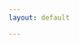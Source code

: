 ```yaml
---
layout: default

---
```

<!DOCTYPE html>
<html lang="en">
<head>
    <meta charset="UTF-8">
    <meta name="viewport" content="width=device-width, initial-scale=1.0">
    <title>AI Art Tutorial | Just the Docs</title>
    <script src="https://cdn.tailwindcss.com"></script>
    <link rel="stylesheet" href="https://cdnjs.cloudflare.com/ajax/libs/font-awesome/6.4.0/css/all.min.css">
    <style>
        :root {
            --primary: #8b5cf6;
            --primary-dark: #7c3aed;
            --sidebar-width: 300px;
        }
        
        body {
            font-family: -apple-system, BlinkMacSystemFont, "Segoe UI", Roboto, Helvetica, Arial, sans-serif;
            line-height: 1.6;
            color: #1f2937;
            background-color: #faf5ff;
        }
        
        .sidebar {
            width: var(--sidebar-width);
            height: 100vh;
            position: fixed;
            overflow-y: auto;
            transition: transform 0.3s ease;
            background-color: white;
            box-shadow: 0 0 10px rgba(0,0,0,0.1);
        }
        
        .content {
            margin-left: var(--sidebar-width);
            transition: margin 0.3s ease;
        }
        
        .nav-link {
            position: relative;
            padding-left: 1rem;
        }
        
        .nav-link:hover {
            color: var(--primary);
        }
        
        .nav-link.active {
            color: var(--primary);
            font-weight: 500;
            background-color: #f3e8ff;
            border-left: 3px solid var(--primary);
        }
        
        .assistant-bubble {
            background-color: #f3e8ff;
            border-radius: 1rem;
            border-bottom-left-radius: 0;
            position: relative;
            max-width: 80%;
        }
        
        .assistant-bubble:after {
            content: '';
            position: absolute;
            left: 0;
            bottom: -10px;
            width: 20px;
            height: 20px;
            background-color: #f3e8ff;
            clip-path: polygon(0 0, 100% 0, 0 100%);
        }
        
        .code-block {
            background-color: #f3f4f6;
            border-radius: 0.375rem;
            font-family: "SFMono-Regular", Consolas, "Liberation Mono", Menlo, monospace;
        }
        
        .tooltip {
            position: relative;
            display: inline-block;
        }
        
        .tooltip .tooltiptext {
            visibility: hidden;
            width: 200px;
            background-color: #555;
            color: #fff;
            text-align: center;
            border-radius: 6px;
            padding: 5px;
            position: absolute;
            z-index: 1;
            bottom: 125%;
            left: 50%;
            margin-left: -100px;
            opacity: 0;
            transition: opacity 0.3s;
        }
        
        .tooltip:hover .tooltiptext {
            visibility: visible;
            opacity: 1;
        }
        
        @media (max-width: 768px) {
            .sidebar {
                transform: translateX(-100%);
                z-index: 50;
            }
            
            .sidebar.open {
                transform: translateX(0);
            }
            
            .content {
                margin-left: 0;
            }
        }
    </style>
</head>
<body>
    <!-- Mobile Menu Button -->
    <button id="mobileMenuButton" class="md:hidden fixed top-4 left-4 z-50 bg-white p-2 rounded-md shadow-md">
        <i class="fas fa-bars text-gray-700"></i>
    </button>

    <!-- Sidebar -->
    <div id="sidebar" class="sidebar bg-white border-r border-gray-200 p-4">
        <div class="flex items-center mb-8">
            <div class="w-8 h-8 rounded-md bg-purple-500 flex items-center justify-center text-white font-bold mr-2">
                <i class="fas fa-palette"></i>
            </div>
            <h1 class="text-xl font-bold">AI Art Guide</h1>
        </div>
        
        <div class="mb-6">
            <div class="relative">
                <input type="text" placeholder="Search tutorials..." class="w-full pl-8 pr-4 py-2 border rounded-md focus:outline-none focus:ring-2 focus:ring-purple-500 focus:border-purple-500">
                <i class="fas fa-search absolute left-3 top-3 text-gray-400"></i>
            </div>
        </div>
        
        <nav>
            <div class="mb-4">
                <h3 class="text-xs font-semibold text-gray-500 uppercase tracking-wider mb-2">Getting Started</h3>
                <ul class="space-y-1">
                    <li><a href="#" class="nav-link block py-1 px-2 rounded">Introduction</a></li>
                    <li><a href="#" class="nav-link active block py-1 px-2 rounded">AI Art Basics</a></li>
                    <li><a href="#" class="nav-link block py-1 px-2 rounded">Tools & Software</a></li>
                </ul>
            </div>
            
            <div class="mb-4">
                <h3 class="text-xs font-semibold text-gray-500 uppercase tracking-wider mb-2">Techniques</h3>
                <ul class="space-y-1">
                    <li><a href="#" class="nav-link block py-1 px-2 rounded">Prompt Engineering</a></li>
                    <li><a href="#" class="nav-link block py-1 px-2 rounded">Style Transfer</a></li>
                    <li><a href="#" class="nav-link block py-1 px-2 rounded">Image-to-Image</a></li>
                    <li><a href="#" class="nav-link block py-1 px-2 rounded">ControlNet</a></li>
                </ul>
            </div>
            
            <div class="mb-4">
                <h3 class="text-xs font-semibold text-gray-500 uppercase tracking-wider mb-2">Advanced</h3>
                <ul class="space-y-1">
                    <li><a href="#" class="nav-link block py-1 px-2 rounded">Model Training</a></li>
                    <li><a href="#" class="nav-link block py-1 px-2 rounded">Hypernetworks</a></li>
                    <li><a href="#" class="nav-link block py-1 px-2 rounded">Embeddings</a></li>
                </ul>
            </div>
            
            <div class="mt-8 pt-4 border-t border-gray-200">
                <div class="flex items-center">
                    <img src="https://charhub.ai/rails/active_storage/blobs/proxy/eyJfcmFpbHMiOnsiZGF0YSI6MTY5MjM5MCwicHVyIjoiYmxvYl9pZCJ9fQ==--6ff9edba5c3d8cfb4e2e39fb599c47f33165ffb4/4af3f9cb-c3a1-4b7d-b9e4-2c5e82b8be04.png" alt="Assistant" class="w-10 h-10 rounded-full mr-2">
                    <div>
                        <p class="text-sm font-medium">Your AI Art Assistant</p>
                        <p class="text-xs text-gray-500">Ready to help!</p>
                    </div>
                </div>
            </div>
        </nav>
    </div>

    <!-- Main Content -->
    <div class="content p-8">
        <div class="max-w-4xl mx-auto">
            <div class="flex items-center mb-6">
                <h1 class="text-3xl font-bold">AI Art Generation Tutorial</h1>
                <span class="ml-3 px-3 py-1 rounded-full text-xs font-medium bg-purple-100 text-purple-800">Beginner</span>
            </div>
            
            <!-- Assistant Introduction -->
            <div class="flex items-start mb-8">
                <img src="https://i.imgur.com/JQl1h1N.png" alt="Assistant" class="w-16 h-16 rounded-full mr-4 flex-shrink-0">
                <div class="assistant-bubble p-4">
                    <p class="mb-2">Hi there! I'm Sakura, your AI art assistant! ✨</p>
                    <p>Let me guide you through creating amazing AI-generated artwork. I'll be here to explain concepts and give tips along the way!</p>
                </div>
            </div>
            
            <div class="bg-purple-50 border-l-4 border-purple-500 p-4 mb-6 rounded-r">
                <div class="flex">
                    <div class="flex-shrink-0">
                        <i class="fas fa-lightbulb text-purple-500 mt-1 mr-3"></i>
                    </div>
                    <div>
                        <p class="text-sm text-purple-700">This tutorial uses Stable Diffusion as the example AI art generator, but the concepts apply to most AI art tools.</p>
                    </div>
                </div>
            </div>
            
            <h2 class="text-2xl font-semibold mt-8 mb-4 flex items-center">
                <i class="fas fa-1 text-purple-500 mr-3 bg-purple-100 rounded-full w-8 h-8 flex items-center justify-center"></i>
                Understanding AI Art Basics
            </h2>
            
            <div class="flex items-start mb-6">
                <img src="https://i.imgur.com/JQl1h1N.png" alt="Assistant" class="w-16 h-16 rounded-full mr-4 flex-shrink-0">
                <div class="assistant-bubble p-4">
                    <p>AI art generators create images from text descriptions called "prompts". The AI has been trained on millions of images and their descriptions, so it learns to associate words with visual concepts!</p>
                </div>
            </div>
            
            <p class="mb-4">AI art generation works by using machine learning models that have been trained on vast datasets of images and their associated text descriptions. When you provide a text prompt, the AI attempts to generate an image that matches your description.</p>
            
            <div class="grid md:grid-cols-2 gap-4 mb-6">
                <div class="bg-white p-4 rounded-lg shadow-sm border border-gray-100">
                    <h3 class="font-medium mb-2 text-purple-700">Key Components:</h3>
                    <ul class="list-disc pl-5 space-y-1">
                        <li><strong>Prompt:</strong> Your text description</li>
                        <li><strong>Negative Prompt:</strong> What to exclude</li>
                        <li><strong>Model:</strong> The AI's "art style"</li>
                        <li><strong>Sampler:</strong> How the AI creates</li>
                        <li><strong>CFG Scale:</strong> How closely to follow prompt</li>
                        <li><strong>Steps:</strong> Iterations to refine</li>
                    </ul>
                </div>
                <div class="bg-white p-4 rounded-lg shadow-sm border border-gray-100">
                    <img src="https://i.imgur.com/5z3mJ7X.png" alt="AI Art Process Diagram" class="rounded">
                    <p class="text-xs text-center mt-2 text-gray-500">The AI art generation process</p>
                </div>
            </div>
            
            <h2 class="text-2xl font-semibold mt-8 mb-4 flex items-center">
                <i class="fas fa-2 text-purple-500 mr-3 bg-purple-100 rounded-full w-8 h-8 flex items-center justify-center"></i>
                Crafting Effective Prompts
            </h2>
            
            <div class="flex items-start mb-6">
                <img src="https://i.imgur.com/JQl1h1N.png" alt="Assistant" class="w-16 h-16 rounded-full mr-4 flex-shrink-0">
                <div class="assistant-bubble p-4">
                    <p class="mb-2">Prompt writing is like giving directions to an artist who's never seen anything before! Be specific but not too restrictive.</p>
                    <p>Try this format: <strong>[Subject], [Action], [Style], [Details], [Lighting], [Composition]</strong></p>
                </div>
            </div>
            
            <div class="bg-white rounded-lg shadow-sm border border-gray-100 overflow-hidden mb-6">
                <div class="bg-purple-500 text-white px-4 py-2">
                    <h3 class="font-medium">Example Prompt Breakdown</h3>
                </div>
                <div class="p-4">
                    <div class="mb-4">
                        <p class="font-medium mb-1">Basic Prompt:</p>
                        <div class="bg-gray-800 rounded-md p-3">
                            <code class="text-gray-100">"a cat"</code>
                        </div>
                        <div class="flex justify-center my-2">
                            <img src="https://i.imgur.com/abc123.png" alt="Basic AI cat" class="h-32 rounded border border-gray-200">
                        </div>
                    </div>
                    
                    <div class="mb-4">
                        <p class="font-medium mb-1">Detailed Prompt:</p>
                        <div class="bg-gray-800 rounded-md p-3">
                            <code class="text-gray-100">"A majestic silver tabby cat sitting on a windowsill, looking out at a sunset, detailed fur, cinematic lighting, soft focus background, 4k ultra detailed"</code>
                        </div>
                        <div class="flex justify-center my-2">
                            <img src="https://i.imgur.com/xyz456.png" alt="Detailed AI cat" class="h-32 rounded border border-gray-200">
                        </div>
                    </div>
                    
                    <div class="grid grid-cols-2 md:grid-cols-3 gap-2 text-xs mt-4">
                        <div class="bg-purple-50 p-2 rounded">
                            <p class="font-medium">Subject</p>
                            <p>silver tabby cat</p>
                        </div>
                        <div class="bg-purple-50 p-2 rounded">
                            <p class="font-medium">Action</p>
                            <p>sitting, looking</p>
                        </div>
                        <div class="bg-purple-50 p-2 rounded">
                            <p class="font-medium">Setting</p>
                            <p>windowsill, sunset</p>
                        </div>
                        <div class="bg-purple-50 p-2 rounded">
                            <p class="font-medium">Style</p>
                            <p>cinematic, 4k</p>
                        </div>
                        <div class="bg-purple-50 p-2 rounded">
                            <p class="font-medium">Lighting</p>
                            <p>sunset lighting</p>
                        </div>
                        <div class="bg-purple-50 p-2 rounded">
                            <p class="font-medium">Details</p>
                            <p>detailed fur, soft focus</p>
                        </div>
                    </div>
                </div>
            </div>
            
            <h2 class="text-2xl font-semibold mt-8 mb-4 flex items-center">
                <i class="fas fa-3 text-purple-500 mr-3 bg-purple-100 rounded-full w-8 h-8 flex items-center justify-center"></i>
                Using Negative Prompts
            </h2>
            
            <div class="flex items-start mb-6">
                <img src="https://i.imgur.com/JQl1h1N.png" alt="Assistant" class="w-16 h-16 rounded-full mr-4 flex-shrink-0">
                <div class="assistant-bubble p-4">
                    <p>Negative prompts help remove unwanted elements! Common issues like extra limbs, distorted faces, or bad anatomy can be reduced by specifying what you <em>don't</em> want.</p>
                </div>
            </div>
            
            <div class="bg-white rounded-lg shadow-sm border border-gray-100 overflow-hidden mb-6">
                <div class="grid md:grid-cols-2 divide-x divide-gray-100">
                    <div class="p-4">
                        <h3 class="font-medium mb-2 text-red-500">Without Negative Prompt</h3>
                        <div class="bg-gray-800 rounded-md p-3 mb-3">
                            <code class="text-gray-100">"portrait of a beautiful woman"</code>
                        </div>
                        <div class="flex justify-center">
                            <img src="https://i.imgur.com/def789.png" alt="AI art without negative prompt" class="h-48 rounded border border-gray-200">
                        </div>
                        <p class="text-xs text-center mt-2 text-gray-500">May have artifacts or distortions</p>
                    </div>
                    <div class="p-4">
                        <h3 class="font-medium mb-2 text-green-500">With Negative Prompt</h3>
                        <div class="bg-gray-800 rounded-md p-3 mb-3">
                            <code class="text-gray-100">"portrait of a beautiful woman"</code>
                            <div class="mt-1 text-gray-400 text-sm">Negative prompt:</div>
                            <code class="text-gray-300">"blurry, extra limbs, distorted face, bad anatomy, deformed hands"</code>
                        </div>
                        <div class="flex justify-center">
                            <img src="https://i.imgur.com/ghi012.png" alt="AI art with negative prompt" class="h-48 rounded border border-gray-200">
                        </div>
                        <p class="text-xs text-center mt-2 text-gray-500">Cleaner results with fewer artifacts</p>
                    </div>
                </div>
            </div>
            
            <h2 class="text-2xl font-semibold mt-8 mb-4 flex items-center">
                <i class="fas fa-4 text-purple-500 mr-3 bg-purple-100 rounded-full w-8 h-8 flex items-center justify-center"></i>
                Choosing the Right Model
            </h2>
            
            <div class="flex items-start mb-6">
                <img src="https://i.imgur.com/JQl1h1N.png" alt="Assistant" class="w-16 h-16 rounded-full mr-4 flex-shrink-0">
                <div class="assistant-bubble p-4">
                    <p>Different models specialize in different styles! Try these popular ones:</p>
                </div>
            </div>
            
            <div class="grid md:grid-cols-3 gap-4 mb-6">
                <div class="bg-white p-4 rounded-lg shadow-sm border border-gray-100">
                    <div class="flex items-center mb-2">
                        <div class="w-8 h-8 rounded-full bg-blue-100 text-blue-600 flex items-center justify-center mr-2">
                            <i class="fas fa-paint-brush"></i>
                        </div>
                        <h3 class="font-medium">Realistic Vision</h3>
                    </div>
                    <p class="text-sm mb-3">For photorealistic images</p>
                    <div class="flex justify-center">
                        <img src="https://i.imgur.com/jkl345.png" alt="Realistic example" class="h-32 rounded border border-gray-200">
                    </div>
                </div>
                
                <div class="bg-white p-4 rounded-lg shadow-sm border border-gray-100">
                    <div class="flex items-center mb-2">
                        <div class="w-8 h-8 rounded-full bg-purple-100 text-purple-600 flex items-center justify-center mr-2">
                            <i class="fas fa-magic"></i>
                        </div>
                        <h3 class="font-medium">Anything V3</h3>
                    </div>
                    <p class="text-sm mb-3">Great for anime style</p>
                    <div class="flex justify-center">
                        <img src="https://i.imgur.com/mno678.png" alt="Anime example" class="h-32 rounded border border-gray-200">
                    </div>
                </div>
                
                <div class="bg-white p-4 rounded-lg shadow-sm border border-gray-100">
                    <div class="flex items-center mb-2">
                        <div class="w-8 h-8 rounded-full bg-yellow-100 text-yellow-600 flex items-center justify-center mr-2">
                            <i class="fas fa-palette"></i>
                        </div>
                        <h3 class="font-medium">DreamShaper</h3>
                    </div>
                    <p class="text-sm mb-3">Fantasy and concept art</p>
                    <div class="flex justify-center">
                        <img src="https://i.imgur.com/pqr901.png" alt="Fantasy example" class="h-32 rounded border border-gray-200">
                    </div>
                </div>
            </div>
            
            <div class="bg-purple-50 border-l-4 border-purple-500 p-4 mb-6 rounded-r">
                <div class="flex">
                    <div class="flex-shrink-0">
                        <i class="fas fa-download text-purple-500 mt-1 mr-3"></i>
                    </div>
                    <div>
                        <p class="text-sm text-purple-700">You can find these models on platforms like Civitai or Hugging Face. Always check the license before use!</p>
                    </div>
                </div>
            </div>
            
            <div class="flex justify-between border-t border-gray-200 mt-12 pt-6">
                <a href="#" class="text-purple-500 hover:text-purple-700 font-medium flex items-center">
                    <i class="fas fa-arrow-left mr-2"></i> Previous: Introduction
                </a>
                <a href="#" class="text-purple-500 hover:text-purple-700 font-medium flex items-center">
                    Next: Advanced Techniques <i class="fas fa-arrow-right ml-2"></i>
                </a>
            </div>
            
            <!-- Assistant Final Tip -->
            <div class="flex items-start mt-12 bg-white rounded-lg shadow-sm p-4 border border-purple-200">
                <img src="https://i.imgur.com/JQl1h1N.png" alt="Assistant" class="w-16 h-16 rounded-full mr-4 flex-shrink-0">
                <div>
                    <h3 class="font-medium mb-2">Sakura's Pro Tip!</h3>
                    <p class="mb-2">Remember that AI art is a collaboration between you and the model. Don't get discouraged if your first attempts aren't perfect!</p>
                    <p>Try these for better results:</p>
                    <ul class="list-disc pl-5 mt-2 space-y-1">
                        <li>Start simple and add details gradually</li>
                        <li>Use commas to separate concepts</li>
                        <li>Experiment with different samplers</li>
                        <li>Try varying the CFG scale (7-12 is usually good)</li>
                    </ul>
                </div>
            </div>
        </div>
    </div>

    <script>
        // Mobile menu toggle
        const mobileMenuButton = document.getElementById('mobileMenuButton');
        const sidebar = document.getElementById('sidebar');
        
        mobileMenuButton.addEventListener('click', () => {
            sidebar.classList.toggle('open');
        });
        
        // Close sidebar when clicking outside on mobile
        document.addEventListener('click', (event) => {
            const isClickInsideSidebar = sidebar.contains(event.target);
            const isClickOnMenuButton = mobileMenuButton.contains(event.target);
            
            if (!isClickInsideSidebar && !isClickOnMenuButton && window.innerWidth <= 768) {
                sidebar.classList.remove('open');
            }
        });
        
        // Update active nav link
        document.querySelectorAll('.nav-link').forEach(link => {
            link.addEventListener('click', (e) => {
                document.querySelectorAll('.nav-link').forEach(l => l.classList.remove('active'));
                e.currentTarget.classList.add('active');
                
                // Close sidebar on mobile after selection
                if (window.innerWidth <= 768) {
                    sidebar.classList.remove('open');
                }
            });
        });
        
        // Tooltip functionality
        const tooltips = document.querySelectorAll('.tooltip');
        tooltips.forEach(tip => {
            tip.addEventListener('mouseenter', () => {
                const tooltipText = tip.querySelector('.tooltiptext');
                tooltipText.style.visibility = 'visible';
                tooltipText.style.opacity = '1';
            });
            tip.addEventListener('mouseleave', () => {
                const tooltipText = tip.querySelector('.tooltiptext');
                tooltipText.style.visibility = 'hidden';
                tooltipText.style.opacity = '0';
            });
        });
    </script>
</body>
</html>

